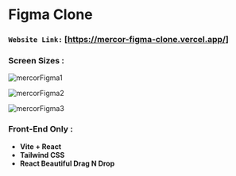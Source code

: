 # **Figma Clone**

### `Website Link:` [https://mercor-figma-clone.vercel.app/]

### Screen Sizes :

![mercorFigma1](https://github.com/kiranwankhade/Mercor_Figma_Clone/assets/49937312/bd3e1851-3c3a-43eb-aab0-e9e70c477da1)


![mercorFigma2](https://github.com/kiranwankhade/Mercor_Figma_Clone/assets/49937312/08464799-05e9-4d37-8bce-d80a082525b6)


![mercorFigma3](https://github.com/kiranwankhade/Mercor_Figma_Clone/assets/49937312/7fe6560b-ea18-4223-b32b-5b240a1cd6e5)



### Front-End Only :

- **Vite + React**
- **Tailwind CSS**
- **React Beautiful Drag N Drop**


